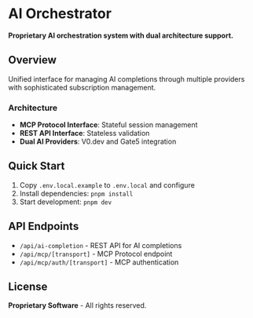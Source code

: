 # AI Orchestrator

**Proprietary AI orchestration system with dual architecture support.**

## Overview

Unified interface for managing AI completions through multiple providers with sophisticated subscription management.

### Architecture

- **MCP Protocol Interface**: Stateful session management
- **REST API Interface**: Stateless validation
- **Dual AI Providers**: V0.dev and Gate5 integration

## Quick Start

1. Copy `.env.local.example` to `.env.local` and configure
2. Install dependencies: `pnpm install`
3. Start development: `pnpm dev`

## API Endpoints

- `/api/ai-completion` - REST API for AI completions
- `/api/mcp/[transport]` - MCP Protocol endpoint
- `/api/mcp/auth/[transport]` - MCP authentication

## License

**Proprietary Software** - All rights reserved.